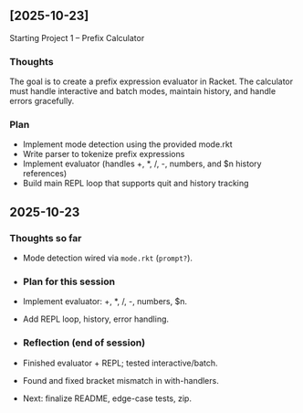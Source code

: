 ## [2025-10-23]
Starting Project 1 – Prefix Calculator

### Thoughts
The goal is to create a prefix expression evaluator in Racket. The calculator must handle interactive and batch modes, maintain history, and handle errors gracefully.

### Plan
- Implement mode detection using the provided mode.rkt
- Write parser to tokenize prefix expressions
- Implement evaluator (handles +, *, /, -, numbers, and $n history references)
- Build main REPL loop that supports quit and history tracking

## 2025-10-23 
### Thoughts so far
- Mode detection wired via `mode.rkt` (`prompt?`).

- ### Plan for this session
- Implement evaluator: +, *, /, -, numbers, $n.
- Add REPL loop, history, error handling.

- ### Reflection (end of session)
- Finished evaluator + REPL; tested interactive/batch.
- Found and fixed bracket mismatch in with-handlers.
- Next: finalize README, edge-case tests, zip.
